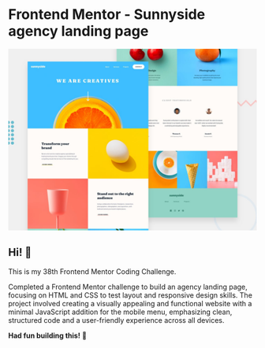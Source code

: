 # Frontend Mentor - Sunnyside agency landing page

![Design preview for the Sunnyside agency landing page coding challenge](./design/desktop-preview.jpg)

## Hi! 👋

This is my 38th Frontend Mentor Coding Challenge.


Completed a Frontend Mentor challenge to build an agency landing page, focusing on HTML and CSS to test layout and responsive design skills. The project involved creating a visually appealing and functional website with a minimal JavaScript addition for the mobile menu, emphasizing clean, structured code and a user-friendly experience across all devices.

**Had fun building this!** 🚀
